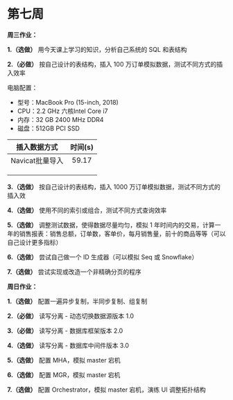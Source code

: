 # 第七周

**周三作业：**

**1.（选做）** 用今天课上学习的知识，分析自己系统的 SQL 和表结构

**2.（必做）** 按自己设计的表结构，插入 100 万订单模拟数据，测试不同方式的插入效率

电脑配置：

- 型号：MacBook Pro (15-inch, 2018)
- CPU：2.2 GHz 六核Intel Core i7
- 内存：32 GB 2400 MHz DDR4
- 磁盘：512GB PCI SSD

| 插入数据方式 | 时间(s) |
| :---: | :---: |
| Navicat批量导入 | 59.17 |
| | |
| | |
| | |

**3.（选做）** 按自己设计的表结构，插入 1000 万订单模拟数据，测试不同方式的插入效

**4.（选做）** 使用不同的索引或组合，测试不同方式查询效率

**5.（选做）** 调整测试数据，使得数据尽量均匀，模拟 1 年时间内的交易，计算一年的销售报表：销售总额，订单数，客单价，每月销售量，前十的商品等等（可以自己设计更多指标）

**6.（选做）** 尝试自己做一个 ID 生成器（可以模拟 Seq 或 Snowflake）

**7.（选做）** 尝试实现或改造一个非精确分页的程序

**周日作业：**

**1.（选做）** 配置一遍异步复制，半同步复制、组复制

**2.（必做）** 读写分离 - 动态切换数据源版本 1.0

**3.（必做）** 读写分离 - 数据库框架版本 2.0

**4.（选做）** 读写分离 - 数据库中间件版本 3.0

**5.（选做）** 配置 MHA，模拟 master 宕机

**6.（选做）** 配置 MGR，模拟 master 宕机

**7.（选做）** 配置 Orchestrator，模拟 master 宕机，演练 UI 调整拓扑结构
